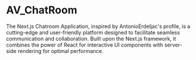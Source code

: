 # AV_ChatRoom
The Next.js Chatroom Application, inspired by AntonioErdeljac's profile, is a cutting-edge and user-friendly platform designed to facilitate seamless communication and collaboration. Built upon the Next.js framework, it combines the power of React for interactive UI components with server-side rendering for optimal performance.
